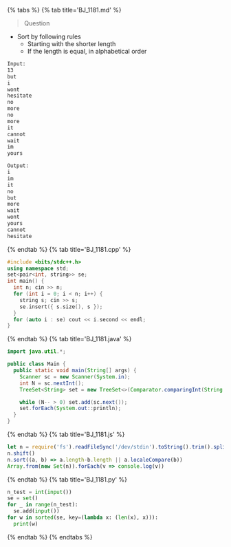 {% tabs %}
{% tab title='BJ_1181.md' %}

> Question

* Sort by following rules
  * Starting with the shorter length
  * If the length is equal, in alphabetical order

```txt
Input:
13
but
i
wont
hesitate
no
more
no
more
it
cannot
wait
im
yours

Output:
i
im
it
no
but
more
wait
wont
yours
cannot
hesitate
```

{% endtab %}
{% tab title='BJ_1181.cpp' %}

```cpp
#include <bits/stdc++.h>
using namespace std;
set<pair<int, string>> se;
int main() {
  int n; cin >> n;
  for (int i = 0; i < n; i++) {
    string s; cin >> s;
    se.insert({ s.size(), s });
  }
  for (auto i : se) cout << i.second << endl;
}
```

{% endtab %}
{% tab title='BJ_1181.java' %}

```java
import java.util.*;

public class Main {
  public static void main(String[] args) {
    Scanner sc = new Scanner(System.in);
    int N = sc.nextInt();
    TreeSet<String> set = new TreeSet<>(Comparator.comparingInt(String::length).thenComparing(String::compareTo));

    while (N-- > 0) set.add(sc.next());
    set.forEach(System.out::println);
  }
}
```

{% endtab %}
{% tab title='BJ_1181.js' %}

```js
let n = require('fs').readFileSync('/dev/stdin').toString().trim().split('\n')
n.shift()
n.sort((a, b) => a.length-b.length || a.localeCompare(b))
Array.from(new Set(n)).forEach(v => console.log(v))
```

{% endtab %}
{% tab title='BJ_1181.py' %}

```py
n_test = int(input())
se = set()
for _ in range(n_test):
  se.add(input())
for w in sorted(se, key=(lambda x: (len(x), x))):
  print(w)
```

{% endtab %}
{% endtabs %}
